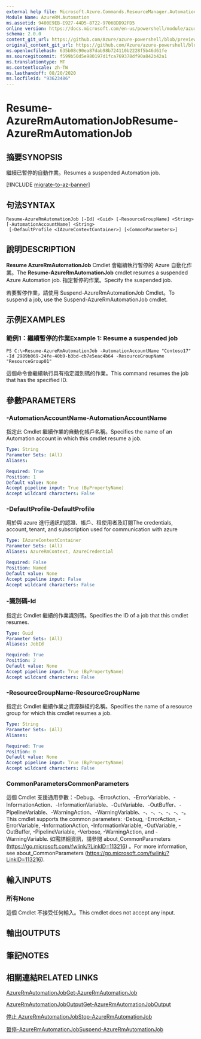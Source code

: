 ```yaml
---
external help file: Microsoft.Azure.Commands.ResourceManager.Automation.dll-Help.xml
Module Name: AzureRM.Automation
ms.assetid: 9400E9EB-E927-44D5-8722-9706BDD92FD5
online version: https://docs.microsoft.com/en-us/powershell/module/azurerm.automation/resume-azurermautomationjob
schema: 2.0.0
content_git_url: https://github.com/Azure/azure-powershell/blob/preview/src/ResourceManager/Automation/Commands.Automation/help/Resume-AzureRMAutomationJob.md
original_content_git_url: https://github.com/Azure/azure-powershell/blob/preview/src/ResourceManager/Automation/Commands.Automation/help/Resume-AzureRMAutomationJob.md
ms.openlocfilehash: 635b08c90ea87dab98b724110b2228f5b46d61fe
ms.sourcegitcommit: f599b50d5e980197d1fca769378df90a842b42a1
ms.translationtype: MT
ms.contentlocale: zh-TW
ms.lasthandoff: 08/20/2020
ms.locfileid: "93623486"
---
```

# <span data-ttu-id="336d9-101">Resume-AzureRmAutomationJob</span><span class="sxs-lookup"><span data-stu-id="336d9-101">Resume-AzureRmAutomationJob</span></span>

## <span data-ttu-id="336d9-102">摘要</span><span class="sxs-lookup"><span data-stu-id="336d9-102">SYNOPSIS</span></span>
<span data-ttu-id="336d9-103">繼續已暫停的自動作業。</span><span class="sxs-lookup"><span data-stu-id="336d9-103">Resumes a suspended Automation job.</span></span>

[!INCLUDE [migrate-to-az-banner](../../includes/migrate-to-az-banner.md)]

## <span data-ttu-id="336d9-104">句法</span><span class="sxs-lookup"><span data-stu-id="336d9-104">SYNTAX</span></span>

```
Resume-AzureRmAutomationJob [-Id] <Guid> [-ResourceGroupName] <String> [-AutomationAccountName] <String>
 [-DefaultProfile <IAzureContextContainer>] [<CommonParameters>]
```

## <span data-ttu-id="336d9-105">說明</span><span class="sxs-lookup"><span data-stu-id="336d9-105">DESCRIPTION</span></span>
<span data-ttu-id="336d9-106">**Resume AzureRmAutomationJob** Cmdlet 會繼續執行暫停的 Azure 自動化作業。</span><span class="sxs-lookup"><span data-stu-id="336d9-106">The **Resume-AzureRmAutomationJob** cmdlet resumes a suspended Azure Automation job.</span></span>
<span data-ttu-id="336d9-107">指定暫停的作業。</span><span class="sxs-lookup"><span data-stu-id="336d9-107">Specify the suspended job.</span></span>

<span data-ttu-id="336d9-108">若要暫停作業，請使用 Suspend-AzureRmAutomationJob Cmdlet。</span><span class="sxs-lookup"><span data-stu-id="336d9-108">To suspend a job, use the Suspend-AzureRmAutomationJob cmdlet.</span></span>

## <span data-ttu-id="336d9-109">示例</span><span class="sxs-lookup"><span data-stu-id="336d9-109">EXAMPLES</span></span>

### <span data-ttu-id="336d9-110">範例1：繼續暫停的作業</span><span class="sxs-lookup"><span data-stu-id="336d9-110">Example 1: Resume a suspended job</span></span>
```
PS C:\>Resume-AzureRmAutomationJob -AutomationAccountName "Contoso17" -Id 2989b069-24fe-40b9-b3bd-cb7e5eac4b64 -ResourceGroupName "ResourceGroup01"
```

<span data-ttu-id="336d9-111">這個命令會繼續執行具有指定識別碼的作業。</span><span class="sxs-lookup"><span data-stu-id="336d9-111">This command resumes the job that has the specified ID.</span></span>

## <span data-ttu-id="336d9-112">參數</span><span class="sxs-lookup"><span data-stu-id="336d9-112">PARAMETERS</span></span>

### <span data-ttu-id="336d9-113">-AutomationAccountName</span><span class="sxs-lookup"><span data-stu-id="336d9-113">-AutomationAccountName</span></span>
<span data-ttu-id="336d9-114">指定此 Cmdlet 繼續作業的自動化帳戶名稱。</span><span class="sxs-lookup"><span data-stu-id="336d9-114">Specifies the name of an Automation account in which this cmdlet resume a job.</span></span>

```yaml
Type: String
Parameter Sets: (All)
Aliases: 

Required: True
Position: 1
Default value: None
Accept pipeline input: True (ByPropertyName)
Accept wildcard characters: False
```

### <span data-ttu-id="336d9-115">-DefaultProfile</span><span class="sxs-lookup"><span data-stu-id="336d9-115">-DefaultProfile</span></span>
<span data-ttu-id="336d9-116">用於與 azure 進行通訊的認證、帳戶、租使用者及訂閱</span><span class="sxs-lookup"><span data-stu-id="336d9-116">The credentials, account, tenant, and subscription used for communication with azure</span></span>

```yaml
Type: IAzureContextContainer
Parameter Sets: (All)
Aliases: AzureRmContext, AzureCredential

Required: False
Position: Named
Default value: None
Accept pipeline input: False
Accept wildcard characters: False
```

### <span data-ttu-id="336d9-117">-識別碼</span><span class="sxs-lookup"><span data-stu-id="336d9-117">-Id</span></span>
<span data-ttu-id="336d9-118">指定此 Cmdlet 繼續的作業識別碼。</span><span class="sxs-lookup"><span data-stu-id="336d9-118">Specifies the ID of a job that this cmdlet resumes.</span></span>

```yaml
Type: Guid
Parameter Sets: (All)
Aliases: JobId

Required: True
Position: 2
Default value: None
Accept pipeline input: True (ByPropertyName)
Accept wildcard characters: False
```

### <span data-ttu-id="336d9-119">-ResourceGroupName</span><span class="sxs-lookup"><span data-stu-id="336d9-119">-ResourceGroupName</span></span>
<span data-ttu-id="336d9-120">指定此 Cmdlet 繼續作業之資源群組的名稱。</span><span class="sxs-lookup"><span data-stu-id="336d9-120">Specifies the name of a resource group for which this cmdlet resumes a job.</span></span>

```yaml
Type: String
Parameter Sets: (All)
Aliases: 

Required: True
Position: 0
Default value: None
Accept pipeline input: True (ByPropertyName)
Accept wildcard characters: False
```

### <span data-ttu-id="336d9-121">CommonParameters</span><span class="sxs-lookup"><span data-stu-id="336d9-121">CommonParameters</span></span>
<span data-ttu-id="336d9-122">這個 Cmdlet 支援通用參數：-Debug、-ErrorAction、-ErrorVariable、-InformationAction、-InformationVariable、-OutVariable、-OutBuffer、-PipelineVariable、-WarningAction、-WarningVariable、-、-、-、-、-、-。</span><span class="sxs-lookup"><span data-stu-id="336d9-122">This cmdlet supports the common parameters: -Debug, -ErrorAction, -ErrorVariable, -InformationAction, -InformationVariable, -OutVariable, -OutBuffer, -PipelineVariable, -Verbose, -WarningAction, and -WarningVariable.</span></span> <span data-ttu-id="336d9-123">如需詳細資訊，請參閱 about_CommonParameters (https://go.microsoft.com/fwlink/?LinkID=113216) 。</span><span class="sxs-lookup"><span data-stu-id="336d9-123">For more information, see about_CommonParameters (https://go.microsoft.com/fwlink/?LinkID=113216).</span></span>

## <span data-ttu-id="336d9-124">輸入</span><span class="sxs-lookup"><span data-stu-id="336d9-124">INPUTS</span></span>

### <span data-ttu-id="336d9-125">所有</span><span class="sxs-lookup"><span data-stu-id="336d9-125">None</span></span>
<span data-ttu-id="336d9-126">這個 Cmdlet 不接受任何輸入。</span><span class="sxs-lookup"><span data-stu-id="336d9-126">This cmdlet does not accept any input.</span></span>

## <span data-ttu-id="336d9-127">輸出</span><span class="sxs-lookup"><span data-stu-id="336d9-127">OUTPUTS</span></span>

## <span data-ttu-id="336d9-128">筆記</span><span class="sxs-lookup"><span data-stu-id="336d9-128">NOTES</span></span>

## <span data-ttu-id="336d9-129">相關連結</span><span class="sxs-lookup"><span data-stu-id="336d9-129">RELATED LINKS</span></span>

[<span data-ttu-id="336d9-130">AzureRmAutomationJob</span><span class="sxs-lookup"><span data-stu-id="336d9-130">Get-AzureRmAutomationJob</span></span>](./Get-AzureRMAutomationJob.md)

[<span data-ttu-id="336d9-131">AzureRmAutomationJobOutput</span><span class="sxs-lookup"><span data-stu-id="336d9-131">Get-AzureRmAutomationJobOutput</span></span>](./Get-AzureRMAutomationJobOutput.md)

[<span data-ttu-id="336d9-132">停止 AzureRmAutomationJob</span><span class="sxs-lookup"><span data-stu-id="336d9-132">Stop-AzureRmAutomationJob</span></span>](./Stop-AzureRMAutomationJob.md)

[<span data-ttu-id="336d9-133">暫停-AzureRmAutomationJob</span><span class="sxs-lookup"><span data-stu-id="336d9-133">Suspend-AzureRmAutomationJob</span></span>](./Suspend-AzureRMAutomationJob.md)


